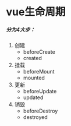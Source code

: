 # vue生命周期
##### 分为4大步：
1. 创建
    - beforeCreate
    - created
2. 挂载
    - beforeMount
    - mounted
3. 更新
    - beforeUpdate
    - updated
4. 销毁
    - beforeDestroy
    - destroyed